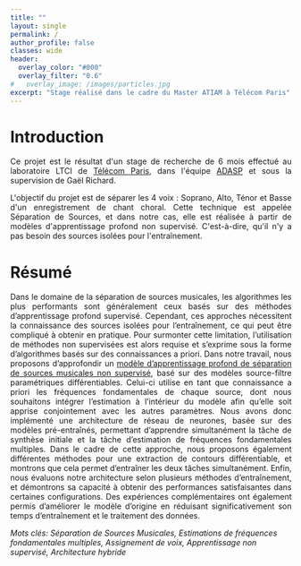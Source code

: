 ```yaml
---
title: ""
layout: single
permalink: /
author_profile: false
classes: wide
header:
  overlay_color: "#000"
  overlay_filter: "0.6"
#   overlay_image: /images/particles.jpg
excerpt: "Stage réalisé dans le cadre du Master ATIAM à Télécom Paris"
---
```


# Introduction
<html>
<div style="text-align: justify">
<p>
Ce projet est le résultat d'un stage de recherche de 6 mois effectué au laboratoire LTCI de <a href="https://www.telecom-paris.fr/fr/recherche/laboratoires/laboratoire-traitement-et-communication-de-linformation-ltci" target="_blank" rel="noopener noreferrer">Télécom Paris</a>, dans l'équipe <a href="https://adasp.telecom-paris.fr/" target="_blank" rel="noopener noreferrer">ADASP</a> et sous la supervision de Gaël Richard.
</p>

<p>
L'objectif du projet est de séparer les 4 voix : Soprano, Alto, Ténor et Basse d'un enregistrement de chant choral. Cette technique est appelée Séparation de Sources, et dans notre cas, elle est réalisée à partir de modèles d'apprentissage profond non supervisé. C'est-à-dire, qu'il n'y a pas besoin des sources isolées pour l'entraînement.
</p>
</div>
</html>

# Résumé

<html>
<div style="text-align: justify">
<p>
Dans le domaine de la séparation de sources musicales, les algorithmes les plus performants sont généralement ceux basés sur des méthodes d’apprentissage profond supervisé. Cependant, ces approches nécessitent la connaissance des sources isolées pour l’entraînement, ce qui peut être compliqué à obtenir en pratique. Pour surmonter cette limitation, l’utilisation de méthodes non supervisées est alors requise et s’exprime sous la forme d’algorithmes basés sur des connaissances a priori. Dans notre travail, nous proposons d’approfondir un <a href="https://ieeexplore.ieee.org/document/10058592" target="_blank" rel="noopener noreferrer">modèle d’apprentissage profond de séparation de sources musicales non supervisé</a>, basé sur des modèles source-filtre paramétriques différentiables. Celui-ci utilise en tant que connaissance a priori les fréquences fondamentales de chaque source, dont nous souhaitons intégrer l’estimation à l’intérieur du modèle afin qu’elle soit apprise conjointement avec les autres paramètres. Nous avons donc implémenté une architecture de réseau de neurones, basée sur des modèles pré-entraînés, permettant d’apprendre simultanément la tâche de synthèse initiale et la tâche d’estimation de fréquences fondamentales multiples. Dans le cadre de cette approche, nous proposons également différentes méthodes pour une extraction de contours différentiable, et montrons que cela permet d’entraîner les deux tâches simultanément. Enfin, nous évaluons notre architecture selon plusieurs méthodes d’entraînement, et démontrons sa capacité à obtenir des performances satisfaisantes dans certaines configurations. Des expériences complémentaires ont également permis d’améliorer le modèle d’origine en réduisant significativement son temps d’entraînement et le traitement des données.
</p>

</div>
</html>

*Mots clés: Séparation de Sources Musicales, Estimations de fréquences fondamentales multiples, Assignement de voix, Apprentissage non supervisé, Architecture hybride*
